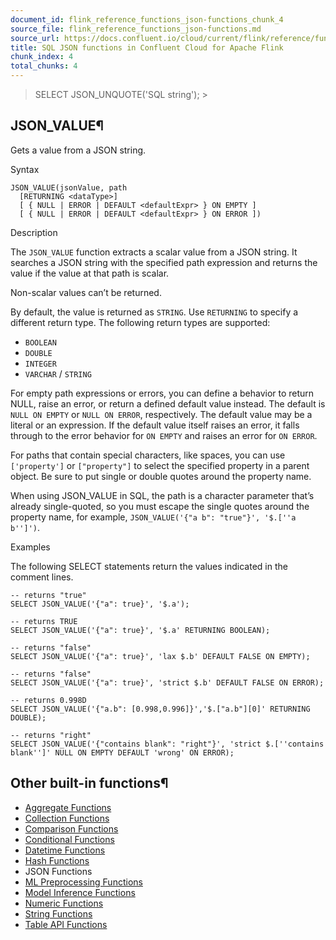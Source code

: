 ```yaml
---
document_id: flink_reference_functions_json-functions_chunk_4
source_file: flink_reference_functions_json-functions.md
source_url: https://docs.confluent.io/cloud/current/flink/reference/functions/json-functions.html
title: SQL JSON functions in Confluent Cloud for Apache Flink
chunk_index: 4
total_chunks: 4
---
```


> SELECT JSON_UNQUOTE('SQL string'); >

## JSON_VALUE¶

Gets a value from a JSON string.

Syntax

    JSON_VALUE(jsonValue, path
      [RETURNING <dataType>]
      [ { NULL | ERROR | DEFAULT <defaultExpr> } ON EMPTY ]
      [ { NULL | ERROR | DEFAULT <defaultExpr> } ON ERROR ])

Description

The `JSON_VALUE` function extracts a scalar value from a JSON string. It searches a JSON string with the specified path expression and returns the value if the value at that path is scalar.

Non-scalar values can’t be returned.

By default, the value is returned as `STRING`. Use `RETURNING` to specify a different return type. The following return types are supported:

* `BOOLEAN`
* `DOUBLE`
* `INTEGER`
* `VARCHAR` / `STRING`

For empty path expressions or errors, you can define a behavior to return NULL, raise an error, or return a defined default value instead. The default is `NULL ON EMPTY` or `NULL ON ERROR`, respectively. The default value may be a literal or an expression. If the default value itself raises an error, it falls through to the error behavior for `ON EMPTY` and raises an error for `ON ERROR`.

For paths that contain special characters, like spaces, you can use `['property']` or `["property"]` to select the specified property in a parent object. Be sure to put single or double quotes around the property name.

When using JSON_VALUE in SQL, the path is a character parameter that’s already single-quoted, so you must escape the single quotes around the property name, for example, `JSON_VALUE('{"a b": "true"}', '$.[''a b'']')`.

Examples

The following SELECT statements return the values indicated in the comment lines.

    -- returns "true"
    SELECT JSON_VALUE('{"a": true}', '$.a');

    -- returns TRUE
    SELECT JSON_VALUE('{"a": true}', '$.a' RETURNING BOOLEAN);

    -- returns "false"
    SELECT JSON_VALUE('{"a": true}', 'lax $.b' DEFAULT FALSE ON EMPTY);

    -- returns "false"
    SELECT JSON_VALUE('{"a": true}', 'strict $.b' DEFAULT FALSE ON ERROR);

    -- returns 0.998D
    SELECT JSON_VALUE('{"a.b": [0.998,0.996]}','$.["a.b"][0]' RETURNING DOUBLE);

    -- returns "right"
    SELECT JSON_VALUE('{"contains blank": "right"}', 'strict $.[''contains blank'']' NULL ON EMPTY DEFAULT 'wrong' ON ERROR);

## Other built-in functions¶

* [Aggregate Functions](aggregate-functions.html#flink-sql-aggregate-functions)
* [Collection Functions](collection-functions.html#flink-sql-collection-functions)
* [Comparison Functions](comparison-functions.html#flink-sql-comparison-functions)
* [Conditional Functions](conditional-functions.html#flink-sql-conditional-functions)
* [Datetime Functions](datetime-functions.html#flink-sql-datetime-functions)
* [Hash Functions](hash-functions.html#flink-sql-hash-functions)
* JSON Functions
* [ML Preprocessing Functions](ml-preprocessing-functions.html#flink-sql-ml-preprocessing-functions)
* [Model Inference Functions](model-inference-functions.html#flink-sql-model-inference-functions)
* [Numeric Functions](numeric-functions.html#flink-sql-numeric-functions)
* [String Functions](string-functions.html#flink-sql-string-functions)
* [Table API Functions](table-api-functions.html#flink-table-api-functions)
